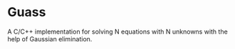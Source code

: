 # Guass
A C/C++ implementation for solving N equations with N unknowns with the help of Gaussian elimination.
